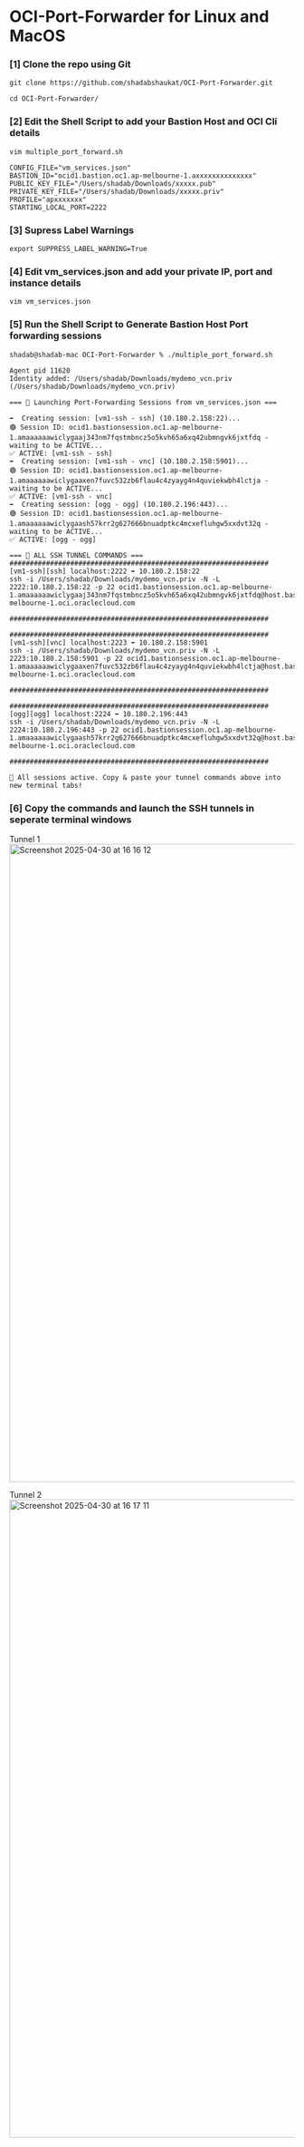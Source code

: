 # OCI-Port-Forwarder for Linux and MacOS

### [1] Clone the repo using Git ###
```
git clone https://github.com/shadabshaukat/OCI-Port-Forwarder.git

cd OCI-Port-Forwarder/
```

### [2] Edit the Shell Script to add your Bastion Host and OCI Cli details ###

```
vim multiple_port_forward.sh
```

```
CONFIG_FILE="vm_services.json"
BASTION_ID="ocid1.bastion.oc1.ap-melbourne-1.axxxxxxxxxxxxxx"
PUBLIC_KEY_FILE="/Users/shadab/Downloads/xxxxx.pub"
PRIVATE_KEY_FILE="/Users/shadab/Downloads/xxxxx.priv"
PROFILE="apxxxxxxx"
STARTING_LOCAL_PORT=2222
```

### [3] Supress Label Warnings ####

```
export SUPPRESS_LABEL_WARNING=True
```

### [4] Edit vm_services.json and add your private IP, port and instance details

```
vim vm_services.json
```

### [5] Run the Shell Script to Generate Bastion Host Port forwarding sessions
```
shadab@shadab-mac OCI-Port-Forwarder % ./multiple_port_forward.sh

Agent pid 11620
Identity added: /Users/shadab/Downloads/mydemo_vcn.priv (/Users/shadab/Downloads/mydemo_vcn.priv)

=== 🚀 Launching Port-Forwarding Sessions from vm_services.json ===

➡️  Creating session: [vm1-ssh - ssh] (10.180.2.158:22)...
🟢 Session ID: ocid1.bastionsession.oc1.ap-melbourne-1.amaaaaaawiclygaaj343nm7fqstmbncz5o5kvh65a6xq42ubmngvk6jxtfdq - waiting to be ACTIVE...
✅ ACTIVE: [vm1-ssh - ssh]
➡️  Creating session: [vm1-ssh - vnc] (10.180.2.158:5901)...
🟢 Session ID: ocid1.bastionsession.oc1.ap-melbourne-1.amaaaaaawiclygaaxen7fuvc532zb6flau4c4zyayg4n4quviekwbh4lctja - waiting to be ACTIVE...
✅ ACTIVE: [vm1-ssh - vnc]
➡️  Creating session: [ogg - ogg] (10.180.2.196:443)...
🟢 Session ID: ocid1.bastionsession.oc1.ap-melbourne-1.amaaaaaawiclygaash57krr2g627666bnuadptkc4mcxefluhgw5xxdvt32q - waiting to be ACTIVE...
✅ ACTIVE: [ogg - ogg]

=== 🧪 ALL SSH TUNNEL COMMANDS ===
################################################################
[vm1-ssh][ssh] localhost:2222 ➡ 10.180.2.158:22
ssh -i /Users/shadab/Downloads/mydemo_vcn.priv -N -L 2222:10.180.2.158:22 -p 22 ocid1.bastionsession.oc1.ap-melbourne-1.amaaaaaawiclygaaj343nm7fqstmbncz5o5kvh65a6xq42ubmngvk6jxtfdq@host.bastion.ap-melbourne-1.oci.oraclecloud.com

################################################################

################################################################
[vm1-ssh][vnc] localhost:2223 ➡ 10.180.2.158:5901
ssh -i /Users/shadab/Downloads/mydemo_vcn.priv -N -L 2223:10.180.2.158:5901 -p 22 ocid1.bastionsession.oc1.ap-melbourne-1.amaaaaaawiclygaaxen7fuvc532zb6flau4c4zyayg4n4quviekwbh4lctja@host.bastion.ap-melbourne-1.oci.oraclecloud.com

################################################################

################################################################
[ogg][ogg] localhost:2224 ➡ 10.180.2.196:443
ssh -i /Users/shadab/Downloads/mydemo_vcn.priv -N -L 2224:10.180.2.196:443 -p 22 ocid1.bastionsession.oc1.ap-melbourne-1.amaaaaaawiclygaash57krr2g627666bnuadptkc4mcxefluhgw5xxdvt32q@host.bastion.ap-melbourne-1.oci.oraclecloud.com

################################################################

🎉 All sessions active. Copy & paste your tunnel commands above into new terminal tabs!
```

### [6] Copy the commands and launch the SSH tunnels in seperate terminal windows

Tunnel 1
<img width="1126" alt="Screenshot 2025-04-30 at 16 16 12" src="https://github.com/user-attachments/assets/42078a97-2765-487a-9c8a-0a9c76345f23" />

Tunnel 2
<img width="1126" alt="Screenshot 2025-04-30 at 16 17 11" src="https://github.com/user-attachments/assets/5eba9660-8980-4ddf-98a6-9c7645d745de" />


